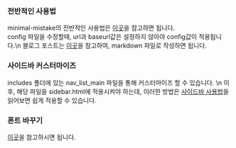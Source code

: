 ### 전반적인 사용법
minimal-mistake의 전반적인 사용법은 [이곳](https://mmistakes.github.io/minimal-mistakes/docs/quick-start-guide/)을 참고하면 됩니다.\
config 파일을 수정할때, url과 baseurl값은 설정하지 않아야 config값이 적용됩니다.\n
블로그 포스트는 [이곳](https://ansohxxn.github.io/blog/posting/)을 참고하여, markdown 파일로 작성하면 됩니다.
 
 
### 사이드바 커스터마이즈
includes 폴더에 있는 nav_list_main 파일을 통해 커스터마이즈 할 수 있습니다. \n
이후, 해당 파일을 sidebar.html에 적용시켜야 하는데, 이러한 방법은 [사이드바 사용법](https://ansohxxn.github.io/blog/category/)을 읽어보면 쉽게 적용할 수 있습니다.

### 폰트 바꾸기
[이곳](https://oilmlio.com/blog/Change-the-GitHub-Blog-Font-RIDIBatang/)을 참고하시면 됩니다.
